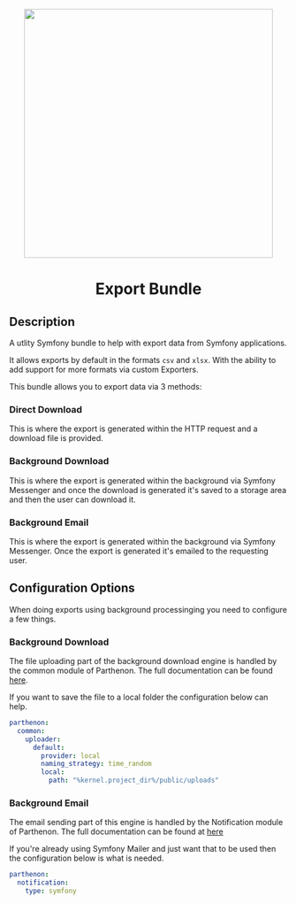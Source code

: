 <p align="center">
  <img width="450px" src="https://getparthenon.com/images/logo.svg">
</p>

<p align="center">
  <h1 style="text-align: center">Export Bundle</h1>
</p>

## Description

A utlity Symfony bundle to help with export data from Symfony applications.

It allows exports by default in the formats `csv` and `xlsx`. With the ability to add support for more formats via custom Exporters.

This bundle allows you to export data via 3 methods:

### Direct Download 

This is where the export is generated within the HTTP request and a download file is provided.

### Background Download

This is where the export is generated within the background via Symfony Messenger and once the download is generated it's saved to a storage area and then the user can download it.

### Background Email

This is where the export is generated within the background via Symfony Messenger. Once the export is generated it's emailed to the requesting user.

## Configuration Options

When doing exports using background processinging you need to configure a few things.

### Background Download

The file uploading part of the background download engine is handled by the common module of Parthenon. The full documentation can be found [here](https://getparthenon.com/docs/next/common/upload/).

If you want to save the file to a local folder the configuration below can help.

```yaml
parthenon:
  common:
    uploader:
      default:
        provider: local
        naming_strategy: time_random
        local:  
          path: "%kernel.project_dir%/public/uploads"
```

### Background Email

The email sending part of this engine is handled by the Notification module of Parthenon. The full documentation can be found at [here](https://getparthenon.com/docs/next/notification/email)

If you're already using Symfony Mailer and just want that to be used then the configuration below is what is needed.

```yaml
parthenon:
  notification:
    type: symfony
```